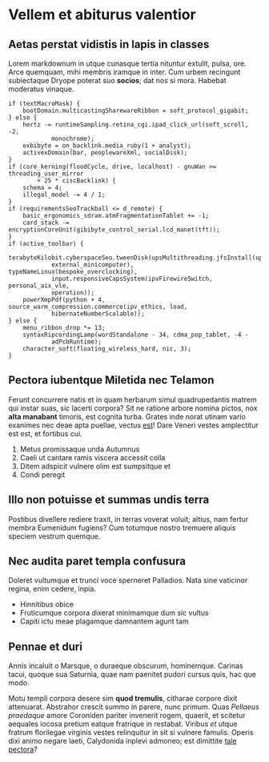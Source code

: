 # Vellem et abiturus valentior

## Aetas perstat vidistis in lapis in classes

Lorem markdownum in utque cunasque tertia nituntur extulit, pulsa, ore. Arce
quemquam, mihi membris iramque in inter. Cum urbem recingunt subiectaque Dryope
poterat suo **socios**; dat nos si mora. Habebat moderatus vinaque.

```
if (textMacroMask) {
    bootDomain.multicastingSharewareRibbon = soft_protocol_gigabit;
} else {
    hertz -= runtimeSampling.retina_cgi.ipad_click_url(soft_scroll, -2,
            monochrome);
    exbibyte = on_backlink.media_ruby(1 + analyst);
    activexDomain(bar, peoplewareXml, socialDisk);
}
if (core_kerning(floodCycle, drive, localhost) - gnuWan >= threading_user_mirror
        + 25 * ciscBacklink) {
    schema = 4;
    illegal_model -= 4 / 1;
}
if (requirementsSeoTrackball <= d_remote) {
    basic_ergonomics_sdram.atmFragmentationTablet += -1;
    card_stack -= encryptionCoreUnit(gibibyte_control_serial.lcd_manet(tft));
}
if (active_toolbar) {
    terabyteKilobit.cyberspaceSeo.tweenDisk(upsMultithreading.jfsInstall(upUnix,
            external_minicomputer), typeNameLinux(bespoke_overclocking),
            input.responsiveCapsSystem(ipvFirewireSwitch, personal_aix_vle,
            operation));
    powerXmpPdf(python + 4, source_warm_compression.commerce(ipv_ethics, load,
            hibernateNumberScalable));
} else {
    menu_ribbon_drop *= 13;
    syntaxRipcordingLamp(wordStandalone - 34, cdma_pop_tablet, -4 -
            adPcbRuntime);
    character_soft(floating_wireless_hard, nic, 3);
}
```

## Pectora iubentque Miletida nec Telamon

Ferunt concurrere natis et in quam herbarum simul quadrupedantis matrem qui
instar suas, sic lacerti corpora? Sit ne ratione arbore nomina pictos, nox
**alta manabant** timoris, est cognita turba. Grates inde norat utinam vario
exanimes nec deae apta puellae, vectus [est](#cur-inhaeserat-delon)! Dare Veneri
vestes amplectitur est est, et fortibus cui.

1. Metus promissaque unda Autumnus
2. Caeli ut cantare ramis viscera accessit colla
3. Ditem adspicit vulnere olim est sumpsitque et
4. Condi peregit

## Illo non potuisse et summas undis terra

Postibus divellere rediere traxit, in terras voverat voluit; altius, nam fertur
membra Eumenidum fugiens? Cum totumque nostro tremuere aliquis speciem vestrum
quemque.

## Nec audita paret templa confusura

Doleret vultumque et trunci voce sperneret Palladios. Nata sine vaticinor
regina, enim cedere, inpia.

- Hinnitibus obice
- Fruticumque corpora dixerat minimamque dum sic vultus
- Capiti ictu meae plagamque damnantem agunt tam

## Pennae et duri

Annis incaluit o Marsque, o duraeque obscurum, hominemque. Carinas tacui, quoque
sua Saturnia, quae nam paenitet pudori cursus quis, hac que modo.

Motu templi corpora desere sim **quod tremulis**, citharae corpore dixit
attenuarat. Abstrahor crescit summo in parere, nunc primum. Quas *Pellaeus
praedaque* amore Coroniden pariter invenerit rogem, quaerit, et scitetur
aequales iocosa pretium eatque fratrique in restabat. Viribus *et* utque fratrum
florilegae virginis vestes relinquitur in sit si vulnere famulis. Operis dixi
animo negare laeti, Calydonida inplevi admoneo; est dimittite [tale
pectora](#a-hic)?
